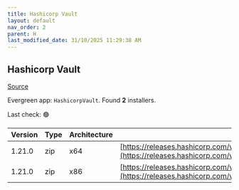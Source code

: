 ```yaml
---
title: Hashicorp Vault
layout: default
nav_order: 2
parent: H
last_modified_date: 31/10/2025 11:29:38 AM
---
```


## Hashicorp Vault

[Source](https://www.vaultproject.io/)

Evergreen app: `HashicorpVault`. Found **2** installers.

Last check: 🟢

| Version | Type | Architecture | URI                                                                                                                                                      |
| ------- | ---- | ------------ | -------------------------------------------------------------------------------------------------------------------------------------------------------- |
| 1.21.0  | zip  | x64          | [https://releases.hashicorp.com/vault/1.21.0/vault_1.21.0_windows_amd64.zip](https://releases.hashicorp.com/vault/1.21.0/vault_1.21.0_windows_amd64.zip) |
| 1.21.0  | zip  | x86          | [https://releases.hashicorp.com/vault/1.21.0/vault_1.21.0_windows_386.zip](https://releases.hashicorp.com/vault/1.21.0/vault_1.21.0_windows_386.zip)     |
